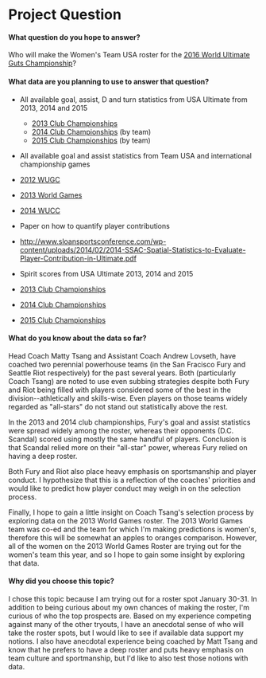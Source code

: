# Project Question

#### What question do you hope to answer?
Who will make the Women's Team USA roster for the <a href="http://www.usaultimate.org/about/usaultimate/international/wugc_2016.aspx" target="_blank">2016 World Ultimate Guts Championship</a>?

#### What data are you planning to use to answer that question?
* All available goal, assist, D and turn statistics from USA Ultimate from 2013, 2014 and 2015
  * <a href="http://www.usaultimate.org/news/2013-national-championships-statistics/" target="_blank">2013 Club Championships</a>
  * <a href="http://play.usaultimate.org/events/USA-Ultimate-National-Championships/schedule/Women/Club-Women/" target="_blank">2014 Club Championships</a> (by team)
  * <a href="http://play.usaultimate.org/events/USA-Ultimate-National-Championships-2015/schedule/Women/Club-Women/" target="_blank">2015 Club Championships</a> (by team)
  
* All available goal and assist statistics from Team USA and international championship games
 * <a href="http://wugc2012.japanultimate.jp/english/index.php/competition/schedule?lang=en&orurl=/pscore/scv_search_div/open/8" target="_blank">2012 WUGC</a>
 * <a href="http://www.wfdf.org/events/twg2013" target="_blank">2013 World Games</a>
 * <a href="http://wucc2014.wfdf.org/?view=scorestatus&Series=3" target="_blank">2014 WUCC</a>

* Paper on how to quantify player contributions
 * http://www.sloansportsconference.com/wp-content/uploads/2014/02/2014-SSAC-Spatial-Statistics-to-Evaluate-Player-Contribution-in-Ultimate.pdf
 
* Spirit scores from USA Ultimate 2013, 2014 and 2015
 * <a href="http://www.usaultimate.org/news/2013-national-championships--spirit-of-the-game/" target="_blank">2013 Club Championships</a>
 * <a href="https://docs.google.com/spreadsheets/d/1rNFe0LByutCPMa1piiy6kvs9XfSIo84mFEtQWTweTj8/edit#gid=1573797822" target="_blank">2014 Club Championships</a>
 * <a href="https://docs.google.com/spreadsheets/d/1QeZaZNdNKHjeg2w0cVdaGJvqmQOfNMl9UEfgFad47F0/edit#gid=1731770358" target="_blank">2015 Club Championships</a>

#### What do you know about the data so far?
Head Coach Matty Tsang and Assistant Coach Andrew Lovseth, have coached two perennial powerhouse teams (in the San Fracisco Fury and Seattle Riot respectively) for the past several years. Both (particularly Coach Tsang) are noted to use even subbing strategies despite both Fury and Riot being filled with players considered some of the best in the division--athletically and skills-wise. Even players on those teams widely regarded as "all-stars" do not stand out statistically above the rest.

In the 2013 and 2014 club championships, Fury's goal and assist statistics were spread widely among the roster, whereas their opponents (D.C. Scandal) scored using mostly the same handful of players. Conclusion is that Scandal relied more on their "all-star" power, whereas Fury relied on having a deep roster.

Both Fury and Riot also place heavy emphasis on sportsmanship and player conduct. I hypothesize that this is a reflection of the coaches' priorities and would like to predict how player conduct may weigh in on the selection process.

Finally, I hope to gain a little insight on Coach Tsang's selection process by exploring data on the 2013 World Games roster. The 2013 World Games team was co-ed and the team for which I'm making predictions is women's, therefore this will be somewhat an apples to oranges comparison. However, all of the women on the 2013 World Games Roster are trying out for the women's team this year, and so I hope to gain some insight by exploring that data.

#### Why did you choose this topic?
I chose this topic because I am trying out for a roster spot January 30-31. In addition to being curious about my own chances of making the roster, I'm curious of who the top prospects are. Based on my experience competing against many of the other tryouts, I have an anecdotal sense of who will take the roster spots, but I would like to see if available data support my notions. I also have anecdotal experience being coached by Matt Tsang and know that he prefers to have a deep roster and puts heavy emphasis on team culture and sportmanship, but I'd like to also test those notions with data.
